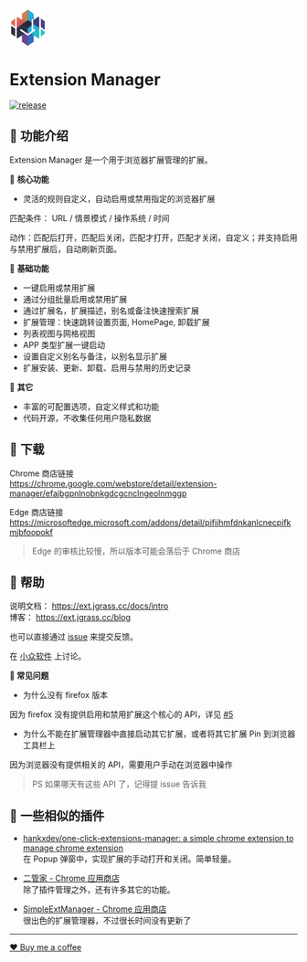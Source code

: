 <img src="src/assets/img/icon-128.png" width="64"/>

# Extension Manager

[![release](https://img.shields.io/github/v/release/JasonGrass/auto-extension-manager)](https://github.com/JasonGrass/auto-extension-manager/releases)

## 🍉 功能介绍

Extension Manager 是一个用于浏览器扩展管理的扩展。

🍕 **核心功能**

- 灵活的规则自定义，自动启用或禁用指定的浏览器扩展

匹配条件： URL / 情景模式 / 操作系统 / 时间

动作：匹配后打开，匹配后关闭，匹配才打开，匹配才关闭，自定义；并支持启用与禁用扩展后，自动刷新页面。

🍕 **基础功能**

- 一键启用或禁用扩展
- 通过分组批量启用或禁用扩展
- 通过扩展名，扩展描述，别名或备注快速搜索扩展
- 扩展管理：快速跳转设置页面, HomePage, 卸载扩展
- 列表视图与网格视图
- APP 类型扩展一键启动
- 设置自定义别名与备注，以别名显示扩展
- 扩展安装、更新、卸载、启用与禁用的历史记录

🍕 **其它**

- 丰富的可配置选项，自定义样式和功能
- 代码开源，不收集任何用户隐私数据

## 🍉 下载

Chrome 商店链接  
<https://chrome.google.com/webstore/detail/extension-manager/efajbgpnlnobnkgdcgcnclngeolnmggp>

Edge 商店链接  
<https://microsoftedge.microsoft.com/addons/detail/pifijhmfdnkanlcnecpifkmjbfoopokf>

> Edge 的审核比较慢，所以版本可能会落后于 Chrome 商店

## 🍉 帮助

说明文档： <https://ext.jgrass.cc/docs/intro>  
博客： <https://ext.jgrass.cc/blog>

也可以直接通过 [issue](https://github.com/JasonGrass/auto-extension-manager/issues/new?body=%0A%0A%0A%0A---%0A%3C%21--+%E2%86%91%E8%AF%B7%E5%9C%A8%E6%AD%A4%E8%A1%8C%E4%B8%8A%E6%96%B9%E5%A1%AB%E5%86%99%E9%97%AE%E9%A2%98%2F%E5%BB%BA%E8%AE%AE%E8%AF%A6%E6%83%85%E2%86%91+--%3E%0AFrom+readme+%0A) 来提交反馈。

在 [小众软件](https://meta.appinn.net/t/topic/46198) 上讨论。

**🎃 常见问题**

- 为什么没有 firefox 版本

因为 firefox 没有提供启用和禁用扩展这个核心的 API，详见 [#5](https://github.com/JasonGrass/auto-extension-manager/issues/5)

- 为什么不能在扩展管理器中直接启动其它扩展，或者将其它扩展 Pin 到浏览器工具栏上

因为浏览器没有提供相关的 API，需要用户手动在浏览器中操作

> PS 如果哪天有这些 API 了，记得提 issue 告诉我

## 🍉 一些相似的插件

- [hankxdev/one-click-extensions-manager: a simple chrome extension to manage chrome extension](https://github.com/hankxdev/one-click-extensions-manager )  
在 Popup 弹窗中，实现扩展的手动打开和关闭。简单轻量。  

- [二管家 - Chrome 应用商店](https://chrome.google.com/webstore/detail/nooboss/aajodjghehmlpahhboidcpfjcncmcklf )  
除了插件管理之外，还有许多其它的功能。  

- [SimpleExtManager - Chrome 应用商店](https://chromewebstore.google.com/detail/simpleextmanager/kniehgiejgnnpgojkdhhjbgbllnfkfdk )  
很出色的扩展管理器，不过很长时间没有更新了

---

[❤️ Buy me a coffee](https://ext.jgrass.cc/separate/buy-me-a-coffee)
